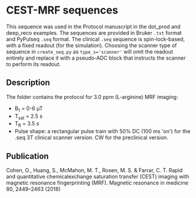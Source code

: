 # CEST-MRF sequences
This sequence was used in the Protocol manuscript in the dot_prod and deep_reco examples.
The sequences are provided in Bruker `.txt` format and PyPulseq `.seq` format. 
The clinical `.seq` sequence is spin-lock-based, with a fixed readout (for the simulation). Choosing the scanner type of sequence in `create_seq.py` as `type_s='scanner'` will omit the readout entirely and replace it with a pseudo-ADC block that instructs the scanner to perform its readout. 


## Description
The folder contains the protocol for 3.0 ppm (L-arginine) MRF imaging: 
- B<sub>1</sub> = 0-6 µT
- T<sub>sat</sub> = 2.5 s
- T<sub>R</sub> = 3.5 s 
- Pulse shape: a rectangular pulse train with 50% DC (100 ms 'on') for the .seq 3T clinical scanner version. CW for the preclinical version.

## Publication
Cohen, O., Huang, S., McMahon, M. T., Rosen, M. S. & Farrar, C. T. Rapid and quantitative chemicalexchange saturation transfer (CEST) imaging with magnetic resonance fingerprinting (MRF). Magnetic resonance in medicine 80, 2449–2463 (2018) 




